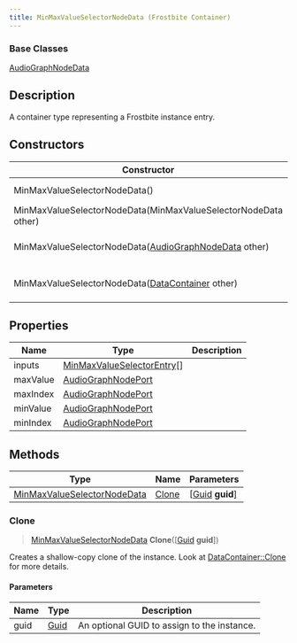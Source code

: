 ```yaml
---
title: MinMaxValueSelectorNodeData (Frostbite Container)
---
```

### Base Classes

[AudioGraphNodeData](AudioGraphNodeData)

## Description

A container type representing a Frostbite instance entry.

## Constructors

| Constructor                                                                            | Description                                                                                                                                   |
| -------------------------------------------------------------------------------------- | --------------------------------------------------------------------------------------------------------------------------------------------- |
| MinMaxValueSelectorNodeData()                                                          | Create a new instance of this container type.                                                                                                 |
| MinMaxValueSelectorNodeData(MinMaxValueSelectorNodeData other)                         | Create a reference copy of an instance of the same type.                                                                                      |
| MinMaxValueSelectorNodeData([AudioGraphNodeData](AudioGraphNodeData) other)            | Upcast an instance of type [AudioGraphNodeData](AudioGraphNodeData) to [MinMaxValueSelectorNodeData](MinMaxValueSelectorNodeData).            |
| MinMaxValueSelectorNodeData([DataContainer](/vext/ref/cls/shr/datacontainer) other) | Upcast an instance of type [DataContainer](/vext/ref/cls/shr/datacontainer) to [MinMaxValueSelectorNodeData](MinMaxValueSelectorNodeData). |

## Properties

| Name     | Type                                                     | Description |
| -------- | -------------------------------------------------------- | ----------- |
| inputs   | [MinMaxValueSelectorEntry](MinMaxValueSelectorEntry)\[\] |             |
| maxValue | [AudioGraphNodePort](AudioGraphNodePort)                 |             |
| maxIndex | [AudioGraphNodePort](AudioGraphNodePort)                 |             |
| minValue | [AudioGraphNodePort](AudioGraphNodePort)                 |             |
| minIndex | [AudioGraphNodePort](AudioGraphNodePort)                 |             |

## Methods

| Type                                                       | Name            | Parameters                                     |
| ---------------------------------------------------------- | --------------- | ---------------------------------------------- |
| [MinMaxValueSelectorNodeData](MinMaxValueSelectorNodeData) | [Clone](#clone) | \[[Guid](/vext/ref/cls/shr/guid) **guid**\] |

### Clone

> [MinMaxValueSelectorNodeData](MinMaxValueSelectorNodeData) **Clone**(\[[Guid](/vext/ref/cls/shr/guid) **guid**\])

Creates a shallow-copy clone of the instance. Look at [DataContainer::Clone](/vext/ref/cls/shr/datacontainer#clone) for more details.

#### Parameters

| Name | Type         | Description                                 |
| ---- | ------------ | ------------------------------------------- |
| guid | [Guid](Guid) | An optional GUID to assign to the instance. |
